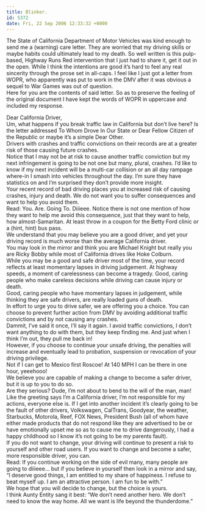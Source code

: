 ```yaml
---
title: Blinker.
id: 5372
date: Fri, 22 Sep 2006 12:33:32 +0000
---
```


The State of California Department of Motor Vehicles was kind enough to send me a (warning) care letter. They are worried that my driving skills or maybe habits could ultimately lead to my death. So well written is this pulp-based, Highway Runs Red intervention that I just had to share it, get it out in the open. While I think the intentions are good it’s hard to feel any real sincerity through the prose set in all-caps. I feel like I just got a letter from <span class="caps">WOPR</span>, who apparently was put to work in the <span class="caps">DMV</span> after it was obvious a sequel to War Games was out of question.  
 Here for you are the contents of said letter. So as to preserve the feeling of the original document I have kept the words of WOPR in uppercase and included my response.

<div class="quote caps">Dear California Driver,</div>Um, what happens if you break traffic law in California but don’t live here? Is the letter addressed To Whom Drove In Our State or Dear Fellow Citizen of the Republic or maybe it’s a simple Dear Other.

<div class="quote caps">Drivers with crashes and traffic convictions on their records are at a greater risk of those causing future crashes.</div>Notice that I may not be at risk to cause another traffic conviction but my next infringement is going to be not one but many, plural, crashes. I’d like to know if my next incident will be a multi-car collision or an all day rampage where-in I smash into vehicles throughout the day. I’m sure they have statistics on and I’m surprised they don’t provide more insight.

<div class="quote caps">Your recent record of bad driving places you at increased risk of causing crashes, injury and death. We do not want you to suffer consequences and want to help you avoid them.</div>Read: You. Are. Going To. Diiieee. Notice there is not one mention of how they want to help me avoid this consequence, just that they want to help, how almost-Samaritan. At least throw in a coupon for the Betty Ford clinic or a (hint, hint) bus pass.

<div class="quote caps">We understand that you may believe you are a good driver, and yet your driving record is much worse than the average California driver.</div>You may look in the mirror and think you are Michael Knight but really you are Ricky Bobby while most of California drives like Hoke Colburn.

<div class="quote caps">While you may be a good and safe driver most of the time, your record reflects at least momentary lapses in driving judgement. At highway speeds, a moment of carelessness can become a tragedy. Good, caring people who make careless decisions while driving can cause injury or death.</div>Good, caring people who have momentary lapses in judgement, while thinking they are safe drivers, are really loaded guns of death.

<div class="quote caps">In effort to urge you to drive safer, we are offering you a choice. You can choose to prevent further action from DMV by avoiding additional traffic convictions and by not causing any crashes.</div>Dammit, I’ve said it once, I’ll say it again. I avoid traffic convictions, I don’t want anything to do with them, but they keep finding me. And just when I think I’m out, they pull me back in!

<div class="quote caps">However, if you choose to continue your unsafe driving, the penalties will increase and eventually lead to probation, suspension or revocation of your driving privilege.</div>Not if I can get to Mexico first Roscoe! At 140 <span class="caps">MPH</span> I can be there in one hour, yeeehooo!

<div class="quote caps">We believe you are capable of making a change to become a safer driver, but it is up to you to do so.</div>Are they serious? Dude, I’m not about to bend to the will of the man, man! Like the greeting says I’m a California driver, I’m not responsible for my actions, everyone else is. If I get into another incident it’s clearly going to be the fault of other drivers, Volkswagen, CalTrans, Goodyear, the weather, Starbucks, Motorola, Reef, <span class="caps">FOX</span> News, President Bush (all of whom have either made products that do not respond like they are advertised to be or have emotionally upset me so as to cause me to drive dangerously, I had a happy childhood so I know it’s not going to be my parents fault).

<div class="quote caps">If you do not want to change, your driving will continue to present a risk to yourself and other road users. If you want to change and become a safer, more responsible driver, you can.</div>Read: If you continue working on the side of evil many, many people are going to diiieee… but if you believe in yourself then look in a mirror and say, “I deserve good things, I am entitled to my share of happiness. I refuse to beat myself up. I am an attractive person. I am fun to be with.”

<div class="quote caps">We hope that you will decide to change, but the choice is yours.</div>I think Aunty Entity sang it best: “We don’t need another hero. We don’t need to know the way home. All we want is life beyond the thunderdome.”



